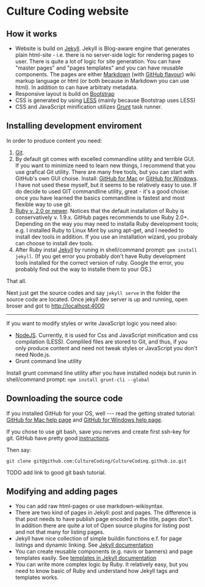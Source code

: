 # Culture Coding website

## How it works

- Website is build on [Jekyll](http://jekyllrb.com/). Jekyll is Blog-aware engine that generates plain html-site - i.e. there is no server-side logic for rendering pages to user. There is quite a lot of logic for site generation. You can have "master pages" and "pages templates" and you can have reusable components. The pages are either [Markdown](https://guides.github.com/features/mastering-markdown/) (with [GitHub flavour](https://help.github.com/articles/github-flavored-markdown/)) wiki markup language or html (or both because in Markdown you can use html). In addition to can have arbitraty metadata.
- Responsive layout is build on [Bootstrap](http://getbootstrap.com/css/#grid-example-wrapping)
- CSS is generated by using [LESS](http://lesscss.org/) (mainly because Bootstrap uses LESS)
- CSS and JavaScript minification utilizes [Grunt](http://gruntjs.com/) task runner.

## Installing development enviroment

In order to produce content you need:

1. [Git](https://git-scm.com/).
2. By default git comes with excelled commandline utility and terrible GUI. If you want to minimize need to
learn new things, I recommend that you use grafical Git utility. There are many free tools, but you can start with GitHub's own GUI choise. Install: [GitHub for Mac](https://mac.github.com/) or [GitHub for Windows](https://windows.github.com/). I have not used these myself, but it seems to be relatively easy to use. If do decide to used GIT commandline utility, great - it's a good choise: once you have learned the basics commandline is
fastest and most flexible way to use git.
3. [Ruby v. 2.0 or newer](http://ruby-lang.com). Notices that the default installation of Ruby is conservatively v. 1.9.x. GitHub pages recommends to use Ruby 2.0+. Depending on the way you may need to installa Ruby development tools; e.g. I installed Ruby to Linux Mint by using apt-get, and I needed to install dev tools in addition. If you use an installation wizard, you probaly can choose to install dev tools.
4. After Ruby instal [Jekyll](http://jekyllrb.com/) by runing in shell/command prompt: ```gem install jekyll```. (If you get error you probably don't have Ruby development tools installed for the correct version of ruby. Google the error, you probably find out the way to installe them to your OS.)

That all. 

Next just get the source codes and say ```jekyll serve``` in the folder the source code are located. Once jekyll dev server is up and running, open broser and got to [http://localhost:4000](http://localhost:4000)

---

If you want to modify styles or write JavaScript logic you need also:

- [NodeJS](https://nodejs.org/). Currently, it is used for Css and JavaScript minification and css compilation (LESS). Compliled files are stored to Git, and thus, if you only produce content and need not tweak styles or JavaScript you don't need Node.js.
- Grunt command line utility

Install grunt command line utility after you have installed nodejs but runin in shell/command prompt: ```npm install grunt-cli --global```

## Downloading the source code

If you installed GitHub for your OS, well --- read the getting strated tutorial: [GitHub for Mac help page](https://mac.github.com/help.html) and [GitHub for Windows help page](https://windows.github.com/help.html).

If you chose to use git bash, save you nerves and create first ssh-key for git. GitHub have pretty good [instructions](https://help.github.com/articles/generating-ssh-keys/).

Then say:
```
git clone git@github.com:CultureCoding/CultureCoding.github.io.git
```

TODO add link to good git bash tutorial. 

## Modifying and adding pages

- You can add raw html-pages or use markdown-wikisyntax.
- There are two kind of pages in Jekyll: post and pages. The difference is that post needs to have publish page encoded in the title, pages don't. In addition there are quite a lot of Open source plugins for listing post and not that many for listing pages.
- Jekyll have nice collection of simple buildin functions e.f. for page listings and dynamic linking. See [Jekyll documentation](http://jekyllrb.com/)
- You can create reusable components (e.g. navis or banners) and page templates easily. See [templates in Jekyll documentation](http://jekyllrb.com/)
- You can write more complex logic by Ruby. It relatively easy, but you need to know basic of Ruby and understand how Jekyll tags and templates works.

